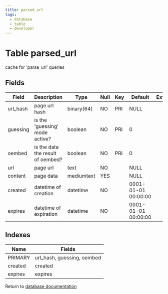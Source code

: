 ```yaml
---
title: parsed_url
tags:
  - database
  - table
  - developer
---
```

# Table parsed_url

cache for 'parse_url' queries

## Fields

| Field    | Description                       | Type       | Null | Key | Default             | Extra |
| -------- | --------------------------------- | ---------- | ---- | --- | ------------------- | ----- |
| url_hash | page url hash                     | binary(64) | NO   | PRI | NULL                |       |
| guessing | is the 'guessing' mode active?    | boolean    | NO   | PRI | 0                   |       |
| oembed   | is the data the result of oembed? | boolean    | NO   | PRI | 0                   |       |
| url      | page url                          | text       | NO   |     | NULL                |       |
| content  | page data                         | mediumtext | YES  |     | NULL                |       |
| created  | datetime of creation              | datetime   | NO   |     | 0001-01-01 00:00:00 |       |
| expires  | datetime of expiration            | datetime   | NO   |     | 0001-01-01 00:00:00 |       |

## Indexes

| Name    | Fields                     |
| ------- | -------------------------- |
| PRIMARY | url_hash, guessing, oembed |
| created | created                    |
| expires | expires                    |


Return to [database documentation](./index.md)
